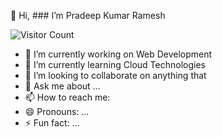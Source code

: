 
  👋 Hi, ### I’m Pradeep Kumar Ramesh
 

![Visitor Count](https://profile-counter.glitch.me/PradeepKumarRamesh/count.svg)



- 🔭 I’m currently working on Web Development
- 🌱 I’m currently learning Cloud Technologies 
- 👯 I’m looking to collaborate on anything that 
- 💬 Ask me about ...
- 📫 How to reach me: 
- 😄 Pronouns: ...
- ⚡ Fun fact: ...

